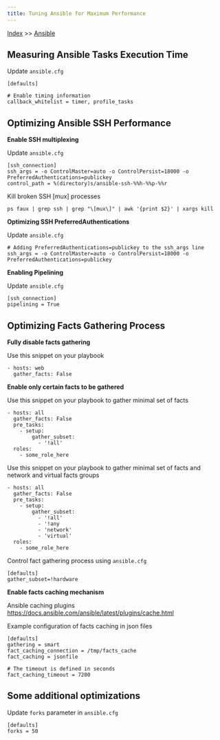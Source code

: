 ```yaml
---
title: Tuning Ansible for Maximum Performance
---
```


[Index](index.md) >> [Ansible](ansible.md)

## Measuring Ansible Tasks Execution Time

Update `ansible.cfg`
```
[defaults]

# Enable timing information
callback_whitelist = timer, profile_tasks
```

## Optimizing Ansible SSH Performance

**Enable SSH multiplexing**

Update `ansible.cfg`
```
[ssh_connection]
ssh_args = -o ControlMaster=auto -o ControlPersist=18000 -o PreferredAuthentications=publickey
control_path = %(directory)s/ansible-ssh-%%h-%%p-%%r
```

Kill broken SSH [mux] processes
```
ps faux | grep ssh | grep "\[mux\]" | awk '{print $2}' | xargs kill
```

**Optimizing SSH PreferredAuthentications**

Update `ansible.cfg`
```
# Adding PreferredAuthentications=publickey to the ssh_args line
ssh_args = -o ControlMaster=auto -o ControlPersist=18000 -o PreferredAuthentications=publickey
```

**Enabling Pipelining**

Update `ansible.cfg`
```
[ssh_connection]
pipelining = True
```

## Optimizing Facts Gathering Process

**Fully disable facts gathering**

Use this snippet on your playbook
```
- hosts: web
  gather_facts: False
```

**Enable only certain facts to be gathered**

Use this snippet on your playbook to gather minimal set of facts
```
- hosts: all
  gather_facts: False
  pre_tasks:
    - setup:
        gather_subset:
          - '!all'
  roles:
    - some_role_here
```

Use this snippet on your playbook to gather minimal set of facts and network and virtual facts groups
```
- hosts: all
  gather_facts: False
  pre_tasks:
    - setup:
        gather_subset:
          - '!all'
          - '!any
          - 'network'
          - 'virtual'
  roles:
    - some_role_here
```

Control fact gathering process using `ansible.cfg`
```
[defaults]
gather_subset=!hardware
```

**Enable facts caching mechanism**

Ansible caching plugins https://docs.ansible.com/ansible/latest/plugins/cache.html

Example configuration of facts caching in json files
```
[defaults]
gathering = smart
fact_caching_connection = /tmp/facts_cache
fact_caching = jsonfile

# The timeout is defined in seconds
fact_caching_timeout = 7200
```

## Some additional optimizations

Update `forks` parameter in `ansible.cfg`
```
[defaults]
forks = 50
```
